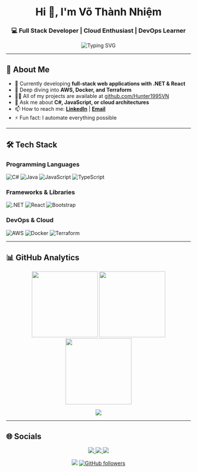 <h1 align="center">Hi 👋, I'm Võ Thành Nhiệm</h1>
<h3 align="center">💻 Full Stack Developer | Cloud Enthusiast | DevOps Learner</h3>

<p align="center">
  <img src="https://readme-typing-svg.demolab.com?font=Fira+Code&duration=3000&pause=1000&color=F75C7E&center=true&vCenter=true&width=500&lines=Welcome+to+my+GitHub!;I+build+efficient+and+scalable+systems.;Open-source+enthusiast+%F0%9F%A4%97" alt="Typing SVG" />
</p>

---

## 🌟 About Me

- 🔭 Currently developing **full-stack web applications with .NET & React**
- 🌱 Deep diving into **AWS, Docker, and Terraform**
- 👨‍💻 All of my projects are available at [github.com/Hunter1995VN](https://github.com/Hunter1995VN)
- 💬 Ask me about **C#, JavaScript, or cloud architectures**
- 📫 How to reach me: **[LinkedIn](https://linkedin.com/in/vothanhnhiem)** | **[Email](mailto:your-real-email@example.com)**
- ⚡ Fun fact: I automate everything possible

---

## 🛠️ Tech Stack

### Programming Languages
<p>
  <img alt="C#" src="https://img.shields.io/badge/C%23-239120?logo=c-sharp&logoColor=white&style=for-the-badge"/>
  <img alt="Java" src="https://img.shields.io/badge/Java-ED8B00?logo=openjdk&logoColor=white&style=for-the-badge"/>
  <img alt="JavaScript" src="https://img.shields.io/badge/JavaScript-F7DF1E?logo=javascript&logoColor=black&style=for-the-badge"/>
  <img alt="TypeScript" src="https://img.shields.io/badge/TypeScript-3178C6?logo=typescript&logoColor=white&style=for-the-badge"/>
</p>

### Frameworks & Libraries
<p>
  <img alt=".NET" src="https://img.shields.io/badge/.NET-512BD4?logo=dotnet&logoColor=white&style=for-the-badge"/>
  <img alt="React" src="https://img.shields.io/badge/React-61DAFB?logo=react&logoColor=black&style=for-the-badge"/>
  <img alt="Bootstrap" src="https://img.shields.io/badge/Bootstrap-7952B3?logo=bootstrap&logoColor=white&style=for-the-badge"/>
</p>

### DevOps & Cloud
<p>
  <img alt="AWS" src="https://img.shields.io/badge/AWS-232F3E?logo=amazon-aws&logoColor=white&style=for-the-badge"/>
  <img alt="Docker" src="https://img.shields.io/badge/Docker-2496ED?logo=docker&logoColor=white&style=for-the-badge"/>
  <img alt="Terraform" src="https://img.shields.io/badge/Terraform-7B42BC?logo=terraform&logoColor=white&style=for-the-badge"/>
</p>

---

## 📊 GitHub Analytics

<p align="center">
  <img height="180em" src="https://github-readme-stats.vercel.app/api?username=Hunter1995VN&show_icons=true&theme=radical&include_all_commits=true&count_private=true&hide_border=true"/>
  <img height="180em" src="https://github-readme-stats.vercel.app/api/top-langs/?username=Hunter1995VN&layout=compact&theme=radical&hide_border=true&langs_count=8&exclude_repo=github-readme-stats"/>
  <img height="180em" src="https://streak-stats.demolab.com?user=Hunter1995VN&theme=radical&hide_border=true&date_format=j%20M%5B%20Y%5D"/>
</p>

<p align="center">
  <img src="https://github-profile-trophy.vercel.app/?username=Hunter1995VN&theme=gruvbox&no-frame=true&column=7&margin-w=15&margin-h=15"/>
</p>

---

## 🌐 Socials

<p align="center">
  <a href="https://linkedin.com/in/vothanhnhiem" target="_blank">
    <img src="https://img.shields.io/badge/LinkedIn-0A66C2?style=for-the-badge&logo=linkedin&logoColor=white"/>
  </a>
  <a href="https://leetcode.com/yourprofile" target="_blank">
    <img src="https://img.shields.io/badge/LeetCode-FFA116?style=for-the-badge&logo=leetcode&logoColor=white"/>
  </a>
  <a href="mailto:your-real-email@example.com">
    <img src="https://img.shields.io/badge/Email-D14836?style=for-the-badge&logo=gmail&logoColor=white"/>
  </a>
</p>

<p align="center">
  <img src="https://komarev.com/ghpvc/?username=Hunter1995VN&label=Profile+Views&color=blueviolet&style=flat-square"/>
  <a href="https://github.com/Hunter1995VN?tab=followers">
    <img alt="GitHub followers" src="https://img.shields.io/github/followers/Hunter1995VN?color=green&logo=github&style=flat-square">
  </a>
</p>
